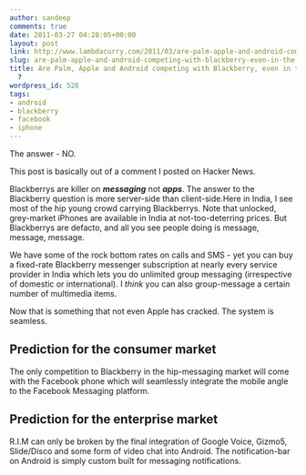 ```yaml
---
author: sandeep
comments: true
date: 2011-03-27 04:28:05+00:00
layout: post
link: http://www.lambdacurry.com/2011/03/are-palm-apple-and-android-competing-with-blackberry-even-in-the-same-universe/
slug: are-palm-apple-and-android-competing-with-blackberry-even-in-the-same-universe
title: Are Palm, Apple and Android competing with Blackberry, even in the same universe
  ?
wordpress_id: 528
tags:
- android
- blackberry
- facebook
- iphone
---
```


The answer - NO.

This post is basically out of a comment I posted on Hacker News.

Blackberrys are killer on **_messaging_** not **_apps_**. The answer to the Blackberry question is more server-side than client-side.Here in India, I see most of the hip young crowd carrying Blackberrys. Note that unlocked, grey-market iPhones are available in India at not-too-deterring prices. But Blackberrys are defacto, and all you see people doing is message, message, message.

We have some of the rock bottom rates on calls and SMS - yet you can buy a fixed-rate Blackberry messenger subscription at nearly every service provider in India which lets you do unlimited group messaging (irrespective of domestic or international). I _think_ you can also group-message a certain number of multimedia items.

Now that is something that not even Apple has cracked. The system is seamless.


## Prediction for the consumer market


The only competition to Blackberry in the hip-messaging market will come with the Facebook phone which will seamlessly integrate the mobile angle to the Facebook Messaging platform.




## Prediction for the enterprise market


R.I.M can only be broken by the final integration of Google Voice, Gizmo5, Slide/Disco and some form of video chat into Android. The notification-bar on Android is simply custom built for messaging notifications. 


